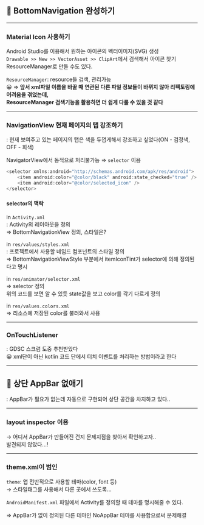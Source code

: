 ## 🎯 BottomNavigation 완성하기
___
### Material Icon 사용하기
Android Studio를 이용해서 원하는 아이콘의 벡터이미지(SVG) 생성  
`Drawable >> New >> VectorAsset >> ClipArt`에서 검색해서 아이콘 찾기  
ResourceManager로 만들 수도 있다.

`ResourceManager`: resource들 검색, 관리가능  
😀 ⇒ **앞서 xml파일 이름을 바꿀 때 연관된 다른 파일 정보들이 바뀌지 않아 리팩토링에 어려움을 겪었는데,  
ResourceManager 검색기능을 활용하면 더 쉽게 다룰 수 있을 것 같다**
___
### NavigationView 현재 페이지의 탭 강조하기
: 현재 보여주고 있는 페이지의 탭은 색을 두껍게해서 강조하고 싶었다(ON - 검정색, OFF - 회색)

NavigatorView에서 동적으로 처리불가능 ⇒ `selector` 이용

``` Kotlin
<selector xmlns:android="http://schemas.android.com/apk/res/android">
    <item android:color="@color/black" android:state_checked="true" />
    <item android:color="@color/selected_icon" />
</selector>
```

#### selector의 맥락

in `Activity.xml`  
: Activity의 레이아웃을 정의  
⇒ BottomNavigationView 정의, 스타일은?

in `res/values/styles.xml`  
: 프로젝트에서 사용할 네임드 컴포넌트의 스타일 정의  
⇒ BottomNavigationViewStyle 부분에서 itemIconTint가 selector에 의해 정의된다고 명시

in `res/animator/selector.xml`  
⇒ selector 정의  
위의 코드를 보면 알 수 있듯 state값을 보고 color를 각기 다르게 정의

in `res/values.colors.xml`  
⇒ 리소스에 저장된 color를 불러와서 사용
<br>
___
### OnTouchListener
: GDSC 스크럼 도중 추천받았다  
😀 xml단이 아닌 kotlin 코드 단에서 터치 이벤트를 처리하는 방법이라고 한다
___
## 🎯 상단 AppBar 없애기
: AppBar가 필요가 없는데 자동으로 구현되어 상단 공간을 차지하고 있다..
___
### layout inspector 이용
→ 어디서 AppBar가 만들어진 건지 문제지점을 찾아서 확인하고자..  
발견되지 않았다...!
___
### theme.xml이 범인
`theme`: 앱 전반적으로 사용할 테마(color, font 등)  
→ 스타일태그를 사용해서 다른 곳에서 쓰도록...

`AndroidManifest.xml` 파일에서 Activity를 정의할 때 테마를 명시해줄 수 있다.  

⇒ AppBar가 없이 정의된 다른 테마인 NoAppBar 테마를 사용함으로써 문제해결
